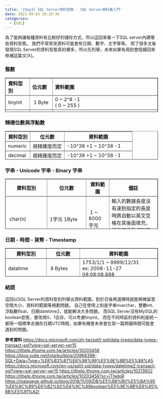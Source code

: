 ```yaml
---
title: '[Day3] SQL Server資料型態 - SQL Server資料庫入門'
date: 2021-09-03 18:33:36
categories:
  - [SQL]
---
```

為了能夠讓每種資料有比較好的儲存方式，所以這回來看一下SQL server內建哪些資料型態。
我們平常常見資料可能會有日期、數字、文字等等。
爬了很多文後發現SQL Server的資料型態真的爆多，所以先列舉，未來如果有用到會陸續回來修補這篇文(X)。


### 整數
<table style="text-align: left; height: 113px;" width="550" border="1">
<tbody>
<tr>
<th><span style="font-size: 12pt;">資料型別</span></th>
<th><span style="font-size: 12pt;">位元數</span></th>
<th><span style="font-size: 12pt;">資料範圍</span></th>
</tr>
<tr>
<td><span style="font-size: 12pt;">tinyint</span></td>
<td><span style="font-size: 12pt;">&nbsp;1 Byte</span></td>
<td><span style="font-size: 12pt;">0 ~ 2^8 -1<br>( 0 ~ 255 )</span></td>
</tr>
<tr>
<td><span style="font-size: 12pt;">smallint</span></td>
<td><span style="font-size: 12pt;">&nbsp;2 Bytes</span></td>
<td><span style="font-size: 12pt;">-2^15 ~ 2^15-1<br>( -32738 ~ 32767 )</span></td>
</tr>
<tr>
<td><span style="font-size: 12pt;">int</span></td>
<td><span style="font-size: 12pt;">&nbsp;4 Bytes</span></td>
<td>
<p><span style="font-size: 12pt;">-2^31 ~ 2^31 -1<br>( -2147483648 ~ 2147483467)</span></p>
</td>
</tr>
<tr>
<td><span style="font-size: 12pt;">bigint</span></td>
<td><span style="font-size: 12pt;">&nbsp;8 Bytes</span></td>
<td><span style="font-size: 12pt;">-2^63~2^63 -1<br>
<span style="font-size: 10pt;">(-9223372036854775808 ~ 9223372036854776807 )</span></span></td>
</tr>
<tr>
<td><span style="font-size: 12pt;">bit</span></td>
<td><span style="font-size: 12pt;">&nbsp;1 Byte</span></td>
<td><span style="font-size: 12pt;">&nbsp;0 , 1 , Null</span></td>
</tr>
</tbody>
</table>

### 精確位數與浮點數
<table style="height: 94px;" width="550" border="1">
<tbody>
<tr>
<th><span style="font-size: 12pt;">資料型別</span></th>
<th><span style="font-size: 12pt;">位元數</span></th>
<th><span style="font-size: 12pt;">資料範圍</span></th>
</tr>
<tr>
<td><span style="font-size: 12pt;">numeric</span></td>
<td><span style="font-size: 12pt;">視精確度而定</span></td>
<td><span style="font-size: 12pt;">-10^38 +1 ~ 10^38 -1<br></span></td>
</tr>
<tr>
<td><span style="font-size: 12pt;">decimal</span></td>
<td><span style="font-size: 12pt;">視精確度而定</span></td>
<td><span style="font-size: 12pt;">-10^38 +1 ~ 10^38 -1</span></td>
</tr>
<tr>
<td><span style="font-size: 12pt;">float</span></td>
<td><span style="font-size: 12pt;">&nbsp;8 Bytes</span></td>
<td><span style="font-size: 12pt;">&nbsp;-1.79E+308 ~ 1.79E+308<br>15 位數<br></span></td>
</tr>
<tr>
<td><span style="font-size: 12pt;">real</span></td>
<td><span style="font-size: 12pt;">&nbsp;4 Bytes<br></span></td>
<td><span style="font-size: 12pt;">-3.40E+38 ~ 3.40E+38<br>&nbsp;
7 位數</span></td>
</tr>
</tbody>
</table>

### 字串 - Unicode 字串 - Binary 字串
<table style="height: 166px;" width="550" border="1">
<tbody>
<tr>
<th><span style="font-size: 12pt;">資料型別</span></th>
<th><span style="font-size: 12pt;">位元數</span></th>
<th><span style="font-size: 12pt;">資料範圍</span></th>
<th><span style="font-size: 12pt;">備註</span></th>
</tr>
<tr>
<td><span style="font-size: 12pt;">&nbsp;char(n)</span></td>
<td><span style="font-size: 12pt;">1字元 1Byte</span></td>
<td><span style="font-size: 12pt;">&nbsp;1 ~ 8000 字元</span></td>
<td>輸入的數據長度沒有達到指定的長度時將自動以英文空格在其後面填充，讓長度達到相對應的長度。</td>
</tr>
<tr>
<td><span style="font-size: 12pt;">&nbsp;varchar(n)</span></td>
<td><span style="font-size: 12pt;">1字元 1Byte</span></td>
<td><span style="font-size: 12pt;">&nbsp;1 ~ 8000 字元</span></td>
<td><br>輸入的數據長度沒有達到指定的長度時不會在後面填充空格。</td>
</tr>
<tr>
<td><span style="font-size: 12pt;">&nbsp;varchar(max)</span></td>
<td><span style="font-size: 12pt;">變動長度 max=2GB</span></td>
<td><span style="font-size: 12pt;">&nbsp;1 ~ 2^31 -1 字元<br/></span></td>
<td>輸入的數據長度沒有達到指定的長度時不會在後面填充空格。</td>
</tr>
<tr>
<td><span style="font-size: 12pt;">&nbsp;text</span></td>
<td><span style="font-size: 12pt;">變動長度 max=2GB</span></td>
<td><span style="font-size: 12pt;">&nbsp;1 ~ 2^31 -1 字元</span></td>
<td></td>

</tr>
<tr>
<td><span style="font-size: 12pt;">&nbsp;nchar(n)</span></td>
<td><span style="font-size: 12pt;">1字元 2Byte</span></td>
<td><span style="font-size: 12pt;">&nbsp;1 ~ 4000 字元</span></td>
<td>所有的文字都用2 Byte來儲存<br>輸入的數據長度沒有達到指定的長度時將自動以英文空格在其後面填充，讓長度達到相對應的長度。</td>

</tr>
<tr>
<td><span style="font-size: 12pt;">&nbsp;nvarchar(n)</span></td>
<td><span style="font-size: 12pt;">1字元 2Byte</span></td>
<td><span style="font-size: 12pt;">&nbsp;1 ~ 4000 字元</span></td>
<td>所有的文字都用2 Byte來儲存<br>輸入的數據長度沒有達到指定的長度時不會在後面填充空格。</td>
</tr>
<tr>
<td><span style="font-size: 12pt;">&nbsp;nvarchar(max)</span></td>
<td><span style="font-size: 12pt;">1字元 2Byte</span><br><span style="font-size: 12pt;">變動長度 max=2GB</span></td>
<td><span style="font-size: 12pt;">&nbsp;1 ~ 2^30 -1 字元</span></td>
<td>所有的文字都用2 Byte來儲存<br>輸入的數據長度沒有達到指定的長度時不會在後面填充空格。</td>

</tr>
<tr>
<td><span style="font-size: 12pt;">&nbsp;ntext</span></td>
<td><span style="font-size: 12pt;">1字元 2Byte</span><br><span style="font-size: 12pt;">變動長度 max=2GB</span></td>
<td><span style="font-size: 12pt;">&nbsp;1 ~ 2^30 -1 字元</span></td>
<td></td>
</tr>
<tr>
<td><span style="font-size: 12pt;">&nbsp;binary(n)</span></td>
<td><span style="font-size: 12pt;">固定長度 8000 Bytes,不足自動補上 0x00<br></span></td>
<td><span style="font-size: 12pt;">&nbsp;1 ~ 8000 Bytes</span></td>
<td></td>

</tr>
<tr>
<td><span style="font-size: 12pt;">&nbsp;varbinary(n)</span></td>
<td><span style="font-size: 12pt;">變動長度</span></td>
<td><span style="font-size: 12pt;">&nbsp;1 ~ 8000 Bytes</span></td>
<td></td>

</tr>
<tr>
<td><span style="font-size: 12pt;">&nbsp;varbinary(max)</span></td>
<td><span style="font-size: 12pt;">變動長度 max=2GB</span></td>
<td><span style="font-size: 12pt;">&nbsp;1 ~ 2^31 -1 Bytes</span></td>
<td></td>

</tr>
<tr>
<td><span style="font-size: 12pt;">&nbsp;image</span></td>
<td><span style="font-size: 12pt;">變動長度 max=2GB</span></td>
<td><span style="font-size: 12pt;">&nbsp;1 ~ 2^31 -1 Bytes</span></td>
<td></td>

</tr>
</tbody>
</table>

### 日期 - 時間 - 貨幣 - Timestamp
<table style="height: 94px;" width="550" border="1">
<tbody>
<tr>
<th><span style="font-size: 12pt;">資料型別</span></th>
<th><span style="font-size: 12pt;">位元數</span></th>
<th><span style="font-size: 12pt;">資料範圍</span></th>
</tr>
<tr>
<td><span style="font-size: 12pt;">datatime</span></td>
<td><span style="font-size: 12pt;">&nbsp;8 Bytes</span></td>
<td><span style="font-size: 12pt;">1753/1/1 ~ 9999/12/31<br>ex: 2008-11-27 08:08:08.888<br></span></td>
</tr>
<tr>
<td><span style="font-size: 12pt;">datatime2</span></td>
<td><span style="font-size: 12pt;">6 bytes for precision less than 3.<br>
7 bytes for precision 3 or 4.<br>
All other precision require 8 bytes.2<br></span></td>
<td><span style="font-size: 12pt;">0001-01-01 ~ 9999-12-31</span></td>
</tr>
<tr>
<td><span style="font-size: 12pt;">smalldatatime</span></td>
<td><span style="font-size: 12pt;">&nbsp;4 Bytes<br></span></td>
<td><span style="font-size: 12pt;">1900/1/1 ~ 2079/6/6<br>ex: 2008-11-24 15:11<br></span></td>
</tr>
<tr>
<td><span style="font-size: 12pt;">money</span></td>
<td><span style="font-size: 12pt;">&nbsp;8 Bytes</span></td>
<td><span style="font-size: 12pt;">&nbsp;-2^63 ~ 2^63 -1 </span><span style="font-size: 12pt;">小數4位</span><br><span style="font-size: 12pt;">( -922337203685477.5808 ~ 922337203685477.5807)<br></span></td>
</tr>
<tr>
<td><span style="font-size: 12pt;">smallmoney</span></td>
<td><span style="font-size: 12pt;">&nbsp;4 Bytes<br></span></td>
<td><span style="font-size: 12pt;">-2^31 ~ 2^31 -1 小數4位&nbsp; <br>( -214748.3648 ~ 214748.3647)&nbsp;</span></td>
</tr>
<tr>
<td><span style="font-size: 12pt;">timestamp</span></td>
<td><span style="font-size: 12pt;">&nbsp;8 Bytes</span></td>
<td><span style="font-size: 12pt;">8 Bytes 的&nbsp; 16 進位值</span><span style="font-size: 12pt;"><br></span></td>
</tr>
<tr>
<td><span style="font-size: 12pt;">uniqueidentifier</span></td>
<td><span style="font-size: 12pt;">&nbsp;16 Bytes<br></span></td>
<td><span style="font-size: 12pt;">16 Bytes 的 16 進位值</span></td>
</tr>
</tbody>
</table>

### 結語

這回以SQL Server的資料型別列舉出資料範圍，對於日後再選擇時就能稍微留意空間大小、資料的範圍等規劃問題。
自己在使用上則是字串nvarchar，整數int、浮點數float、日期datetime2，就能解決大多問題。
而SQL Server沒有MySQL的boolean型態，要改用0、1去存，可以考慮tinyint。
而在不同時區的資料則是統一都用一個標準去儲存日期UTC時間，如果有機會未來會在寫一篇跨國時間可能會遇到的問題。




**參考資料**
https://docs.microsoft.com/zh-tw/sql/t-sql/data-types/data-types-transact-sql?view=sql-server-ver15
https://ithelp.ithome.com.tw/articles/10203456
https://blog.xuite.net/tolarku/blog/20968398-SQL+Data+Type+%E8%B3%87%E6%96%99%E5%9E%8B%E5%88%A5
https://docs.microsoft.com/en-us/sql/t-sql/data-types/datetime2-transact-sql?view=sql-server-ver15
https://ithelp.ithome.com.tw/articles/10213922
https://ithelp.ithome.com.tw/articles/10203456?sc=iThelpR
https://malagege.github.io/blog/2018/11/09/DB%E5%88%B0%E5%BA%95%E6%9C%89%E6%B2%92%E6%9C%89boolean%E5%9E%8B%E6%85%8B%E5%91%A2/